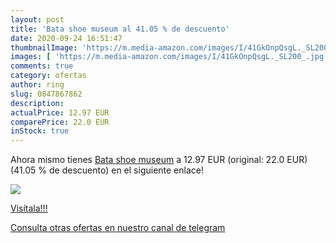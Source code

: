 ```yaml
---
layout: post
title: 'Bata shoe museum al 41.05 % de descuento'
date: 2020-09-24 16:51:47
thumbnailImage: 'https://m.media-amazon.com/images/I/41GkOnpQsgL._SL200_.jpg'
images: [ 'https://m.media-amazon.com/images/I/41GkOnpQsgL._SL200_.jpg' ]
comments: true
category: ofertas
author: ring
slug: 0847867862
description:
actualPrice: 12.97 EUR
comparePrice: 22.0 EUR
inStock: true
---
```


Ahora mismo tienes [Bata shoe museum](https://www.amazon.com/dp/0847867862/?tag=redken08-20) a 12.97 EUR (original: 22.0 EUR) (41.05 %  de descuento) en el siguiente enlace!

[![](https://m.media-amazon.com/images/I/41GkOnpQsgL._SL200_.jpg)](https://www.amazon.com/dp/0847867862/?tag=redken08-20)

[Visítala!!!](https://www.amazon.com/dp/0847867862/?tag=redken08-20)

[Consulta otras ofertas en nuestro canal de telegram](https://t.me/s/ofertas25)
